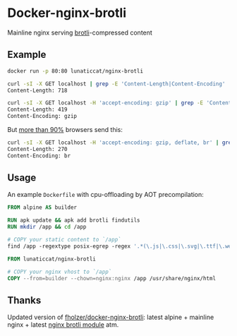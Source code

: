 # Docker-nginx-brotli

Mainline nginx serving [brotli](https://github.com/google/brotli)-compressed content

## Example

```bash
docker run -p 80:80 lunaticcat/nginx-brotli
```

```bash
curl -sI -X GET localhost | grep -E 'Content-Length|Content-Encoding'
Content-Length: 718
```

```bash
curl -sI -X GET localhost -H 'accept-encoding: gzip' | grep -E 'Content-Length|Content-Encoding'
Content-Length: 419
Content-Encoding: gzip
```

But [more than 90%](https://caniuse.com/#feat=brotli) browsers send this:

```bash
curl -sI -X GET localhost -H 'accept-encoding: gzip, deflate, br' | grep -E 'Content-Length|Content-Encoding'
Content-Length: 270
Content-Encoding: br
```

## Usage

An example `Dockerfile` with cpu-offloading by AOT precompilation:

```dockerfile
FROM alpine AS builder

RUN apk update && apk add brotli findutils
RUN mkdir /app && cd /app

# COPY your static content to `/app`
find /app -regextype posix-egrep -regex '.*(\.js|\.css|\.svg|\.ttf|\.webp|\.jpg|\.png|\.ico|\.html)' -exec brotli {} \;

FROM lunaticcat/nginx-brotli

# COPY your nginx vhost to `/app`
COPY --from=builder --chown=nginx:nginx /app /usr/share/nginx/html
```

## Thanks

Updated version of [fholzer/docker-nginx-brotli](https://github.com/fholzer/docker-nginx-brotli):
latest alpine + mainline nginx + latest [nginx brotli
module](https://github.com/google/ngx_brotli) atm.

